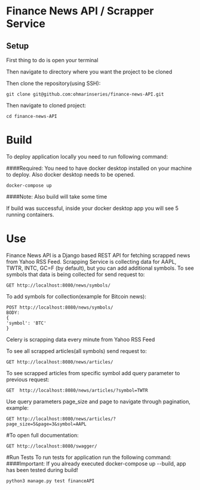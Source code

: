 # Finance News API / Scrapper Service

## Setup
First thing to do is open your terminal

Then navigate to directory where you want the project to be cloned

Then clone the repository(using SSH):

```shell
git clone git@github.com:ohmarinseries/finance-news-API.git
```
Then navigate to cloned project:
```shell
cd finance-news-API
```

# Build
To deploy application locally you need to run following command:

####Required: You need to have docker desktop installed on your machine to deploy. Also docker desktop needs to be opened.

```shell
docker-compose up
```
####Note: Also build will take some time

If build was successful, inside your docker desktop app you will see 5 running containers. 

# Use
Finance News API is a Django based REST API for fetching scrapped news from Yahoo RSS Feed.
Scrapping Service is collecting data for AAPL, TWTR, INTC, GC=F (by default), but
you can add additional symbols.
To see symbols that data is being collected for send request to:

```http request
GET http://localhost:8080/news/symbols/
```
To add symbols for collection(example for Bitcoin news):
```http request
POST http://localhost:8080/news/symbols/
BODY:
{
'symbol': 'BTC'
}
```

Celery is scrapping data every minute from Yahoo RSS Feed

To see all scrapped articles(all symbols) send request to:

```http request
GET http://localhost:8080/news/articles/
```

To see scrapped articles from specific symbol add query parameter to previous request:

```http request
GET  http://localhost:8080/news/articles/?symbol=TWTR
```

Use query parameters page_size and page to navigate through pagination, example:

```http request
GET http://localhost:8080/news/articles/?page_size=5&page=3&symbol=AAPL
```

#To open full documentation:
```http request
GET http://localhost:8080/swagger/
```

#Run Tests
To run tests for application run the following command:
####Important: If you already executed docker-compose up --build, app has been tested during build!
```shell
python3 manage.py test financeAPI
```
